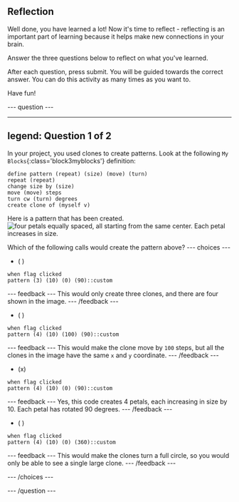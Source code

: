 ## Reflection

Well done, you have learned a lot! Now it's time to reflect - reflecting is an important part of learning because it helps make new connections in your brain.

Answer the three questions below to reflect on what you've learned.

After each question, press submit. You will be guided towards the correct answer. You can do this activity as many times as you want to.

Have fun!

--- question ---

---
legend: Question 1 of 2
---

In your project, you used clones to create patterns. Look at the following `My Blocks`{:class='block3myblocks'} definition:

```blocks3
define pattern (repeat) (size) (move) (turn)
repeat (repeat)
change size by (size)
move (move) steps
turn cw (turn) degrees
create clone of (myself v)
```

Here is a pattern that has been created. ![four petals equally spaced, all starting from the same center. Each petal increases in size.](images/quiz_1.png)

Which of the following calls would create the pattern above? --- choices ---

- ( )
```blocks3
when flag clicked
pattern (3) (10) (0) (90)::custom
```
  --- feedback --- This would only create three clones, and there are four shown in the image. --- /feedback ---

- ( )
```blocks3
when flag clicked
pattern (4) (10) (100) (90)::custom
```
  --- feedback --- This would make the clone move by `100` steps, but all the clones in the image have the same `x` and `y` coordinate. --- /feedback ---

- (x)
```blocks3
when flag clicked
pattern (4) (10) (0) (90)::custom
```
  --- feedback --- Yes, this code creates 4 petals, each increasing in size by 10. Each petal has rotated 90 degrees. --- /feedback ---

- ( )
```blocks3
when flag clicked
pattern (4) (10) (0) (360)::custom
```
  --- feedback --- This would make the clones turn a full circle, so you would only be able to see a single large clone. --- /feedback ---

--- /choices ---

--- /question ---

